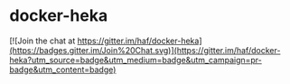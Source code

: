 docker-heka
===========

[![Join the chat at https://gitter.im/haf/docker-heka](https://badges.gitter.im/Join%20Chat.svg)](https://gitter.im/haf/docker-heka?utm_source=badge&utm_medium=badge&utm_campaign=pr-badge&utm_content=badge)
